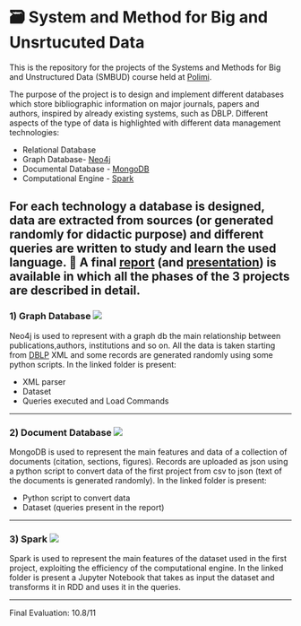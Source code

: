 # :card_file_box: System and Method for Big and Unsrtucuted Data
This is the repository for the projects of the Systems and Methods for Big and Unstructured Data (SMBUD) course held at [Polimi](https://www.polimi.it/).

The purpose of the project is to design and implement different databases which store bibliographic information on major journals, papers and authors, inspired by already existing systems, such as DBLP. Different aspects of the type of data is highlighted with different data management technologies:
* Relational Database 
* Graph Database- [Neo4j](https://neo4j.com/)
* Documental Database - [MongoDB](https://www.mongodb.com/it-it)
* Computational Engine - [Spark](https://spark.apache.org/)

For each technology a database is designed, data are extracted from sources (or generated randomly for didactic purpose) and different queries are written to study and learn the used language. 
📖 A final [report](https://github.com/GppCalcagno/SMBUD-Project/blob/main/final_report.pdf) (and [presentation](https://github.com/GppCalcagno/SMBUD-Project/blob/main/final_presentation.pdf)) is available in which all the phases of the 3 projects are described in detail.
---

### 1) Graph Database <img src="https://img.shields.io/badge/Neo4j-018bff?&logo=neo4j&logoColor=white">
Neo4j is used to represent with a graph db the main relationship between publications,authors, institutions and so on. All the data is taken starting from [DBLP](https://dblp.org/) XML and some records are generated randomly using some python scripts. In the linked folder is present:
 * XML parser 
 * Dataset 
 * Queries executed and Load Commands 
 ---
 
 ### 2) Document Database <img src="https://img.shields.io/badge/MongoDB-4EA94B?&logo=mongodb&logoColor=white">
MongoDB is used to represent the main features and data of a collection of documents (citation, sections, figures). Records are uploaded as json using a python script to convert data of the first project from csv to json (text of the documents is generated randomly). In the linked folder is present:
 * Python script to convert data
 * Dataset (queries present in the report)
---
 
 ### 3) Spark <img src="https://img.shields.io/badge/Apache_Spark-FFFFFF?logo=apachespark&logoColor=#E35A16">
 Spark is used to represent the main features of the dataset used in the first project, exploiting the  efficiency of the computational engine. In the linked folder is present a Jupyter Notebook that takes as input the dataset and transforms it in RDD and uses it in the queries.
 
 ---
 Final Evaluation: 10.8/11
 
 
  

